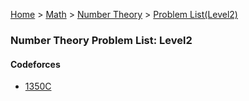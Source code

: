 [Home](../../../../) > [Math](../../../) > [Number Theory](../../) > [Problem List(Level2)](./)

### Number Theory Problem List: Level2


#### Codeforces
- [1350C](../../l2-cf-1350C)


